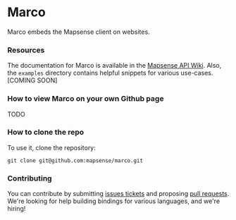 Marco
=================

Marco embeds the Mapsense client on websites.
### Resources

The documentation for Marco is available in the [Mapsense API Wiki](https://github.com/mapsense/marco/wiki/Mapsense-Embedded-Maps).
Also, the `examples` directory contains helpful snippets for various use-cases. [COMING SOON]

### How to view Marco on your own Github page
TODO

### How to clone the repo

To use it, clone the repository:

```
git clone git@github.com:mapsense/marco.git
```

### Contributing

You can contribute by submitting [issues tickets](http://github.com/mapsense/marco/issues) and proposing [pull requests](http://github.com/mapsense/marco/pulls). We're looking for help building bindings for various languages, and we're hiring!
